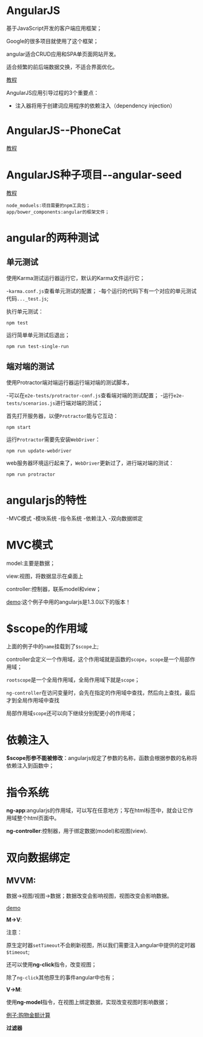 # AngularJS

基于JavaScript开发的客户端应用框架；

Google的很多项目就使用了这个框架；

angular适合CRUD应用和SPA单页面网站开发。

适合频繁的前后端数据交换，不适合界面优化。

[教程](https://www.angularjs.net.cn/tutorial/)

AngularJS应用引导过程的3个重要点：

 - 注入器将用于创建词应用程序的依赖注入（dependency injection）

# AngularJS--PhoneCat

[教程](https://www.angularjs.net.cn/phonecat/)

# AngularJS种子项目--angular-seed

[教程](https://www.angularjs.net.cn/angular-seed)

	node_moduels:项目需要的npm工具包；
	app/bower_components:angular的框架文件；

# angular的两种测试

## 单元测试

使用Karma测试运行器运行它，默认的Karma文件运行它；

 -`karma.conf.js`查看单元测试的配置；
 -每个运行的代码下有一个对应的单元测试代码`..._test.js`;

执行单元测试：

	npm test

运行简单单元测试后退出；

	npm run test-single-run

## 端对端的测试

使用Protractor端对端运行器运行端对端的测试脚本，

 -可以在`e2e-tests/protractor-conf.js`查看端对端的测试配置；
 -运行`e2e-tests/scenarios.js`进行端对端的测试；

首先打开服务器，以便`Protractor`能与它互动：

	npm start

运行`Protractor`需要先安装`WebDriver`：

	npm run update-webdriver

web服务器环境运行起来了，`WebDriver`更新过了，进行端对端的测试：

	npm run protractor

# angularjs的特性

 -MVC模式
 -模块系统
 -指令系统
 -依赖注入
 -双向数据绑定

# MVC模式

model:主要是数据；

view:视图，将数据显示在桌面上

controller:控制器，联系model和view；

[demo](demo/01-MVC模式.html):这个例子中用的angularjs是1.3.0以下的版本！

# $scope的作用域

上面的例子中的`name`挂载到了`$scope`上;

controller会定义一个作用域，这个作用域就是函数的`scope`，`scope`是一个局部作用域；

`rootscope`是一个全局作用域，全局作用域下就是`scope`；

`ng-controller`在访问变量时，会先在指定的作用域中查找，然后向上查找，最后才到全局作用域中查找

局部作用域`scope`还可以向下继续分别配更小的作用域；

# 依赖注入

**$scope形参不能被修改**：angularjs规定了参数的名称，函数会根据参数的名称将依赖注入到函数中；

# 指令系统

**ng-app**:angularjs的作用域，可以写在任意地方；写在html标签中，就会让它作用域整个html页面中。

**ng-controller**:控制器，用于绑定数据(model)和视图(view).

# 双向数据绑定

## MVVM:

数据->视图/视图->数据；数据改变会影响视图，视图改变会影响数据。

[demo](demo/02-数据的双向绑定.html)

**M->V**:

注意：

原生定时器`setTimeout`不会刷新视图，所以我们需要注入angular中提供的定时器`$timeout`;

还可以使用**ng-click**指令，改变视图；

除了`ng-click`其他原生的事件angular中也有；

**V->M**:

使用**ng-model**指令，在视图上绑定数据，实现改变视图时影响数据；

[例子:购物金额计算](demo/03-购物金额计算.html)

**过滤器**
